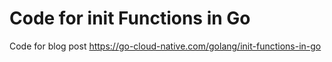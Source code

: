 # Code for init Functions in Go
Code for blog post https://go-cloud-native.com/golang/init-functions-in-go